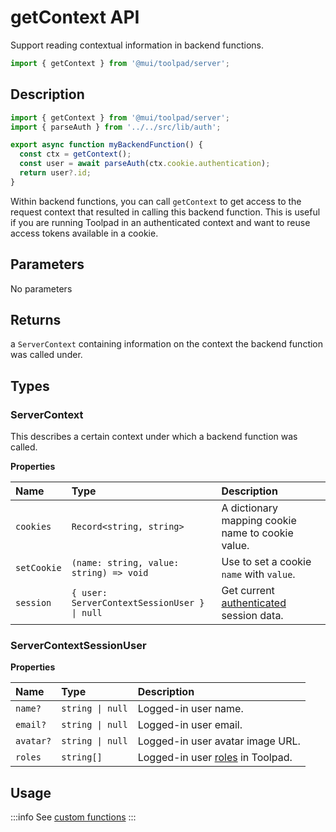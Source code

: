 # getContext API

<p class="description">Support reading contextual information in backend functions.</p>

```jsx
import { getContext } from '@mui/toolpad/server';
```

## Description

```jsx
import { getContext } from '@mui/toolpad/server';
import { parseAuth } from '../../src/lib/auth';

export async function myBackendFunction() {
  const ctx = getContext();
  const user = await parseAuth(ctx.cookie.authentication);
  return user?.id;
}
```

Within backend functions, you can call `getContext` to get access to the request context that resulted in calling this backend function. This is useful if you are running Toolpad in an authenticated context and want to reuse access tokens available in a cookie.

## Parameters

No parameters

## Returns

a `ServerContext` containing information on the context the backend function was called under.

## Types

### ServerContext

This describes a certain context under which a backend function was called.

**Properties**

| Name        | Type                                         | Description                                                                         |
| :---------- | :------------------------------------------- | :---------------------------------------------------------------------------------- |
| `cookies`   | `Record<string, string>`                     | A dictionary mapping cookie name to cookie value.                                   |
| `setCookie` | `(name: string, value: string) => void`      | Use to set a cookie `name` with `value`.                                            |
| `session`   | `{ user: ServerContextSessionUser } \| null` | Get current [authenticated](/toolpad/studio/concepts/authentication/) session data. |

### ServerContextSessionUser

**Properties**

| Name      | Type             | Description                                                        |
| :-------- | :--------------- | :----------------------------------------------------------------- |
| `name?`   | `string \| null` | Logged-in user name.                                               |
| `email?`  | `string \| null` | Logged-in user email.                                              |
| `avatar?` | `string \| null` | Logged-in user avatar image URL.                                   |
| `roles`   | `string[]`       | Logged-in user [roles](/toolpad/studio/concepts/rbac/) in Toolpad. |

## Usage

:::info
See [custom functions](/toolpad/studio/concepts/custom-functions/)
:::
